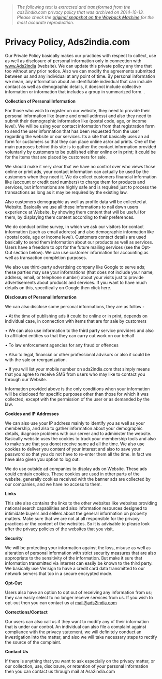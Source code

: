 > *The following text is extracted and transformed from the ads2india.com privacy policy that was archived on 2014-10-13. Please check the [original snapshot on the Wayback Machine](https://web.archive.org/web/20141013035804id_/http%3A//www.ads2india.com/policy.html) for the most accurate reproduction.*

# Privacy Policy, Ads2india.com

Our Private Policy basically makes our practices with respect to collect, use as well as disclosure of personal information only in connection with www.Ads2india (website). We can update this private policy any time that too without any prior notice. Also we can modify the agreements submitted between us and any individual at any point of time. By personal information we mean, any information about an identifiable individual that can include contact as well as demographic details, it doesnot include collective information or information that includes a group in summarized form. .

**Collection of Personal Information**

For those who wish to register on our website, they need to provide their personal information like (name and email address) and also they need to submit their demographic information like (postal code, age, or income level). We will be using your contact information from that registration form to send the user information that has been requested from the user regarding the website or our services. Its a site that basically uses an ad form for customers so that they can place online as/or ad prints. One of the main purposes behind this site is to gather the contact information provided voluntarily by customers to be published either online or in print; it could be for the items that are placed by customers for sale.

We should make it very clear that we have no control over who views those online or print ads, your contact information can actually be used by the customers when they need it. We do collect customers financial information like (account or credit card numbers) to charge them for products and services, but informations are highly safe and is required just to process the transactions as long as it may be required by the existing law.

Also customers demographic as well as profile data will be collected at Website. Basically we use all these informations to nail down users experience at Website, by showing them content that will be useful for them, by displaying them content according to their preferences.

We do conduct online survey, in which we ask our visitors for contact information (such as email address) and also demographic information like (postal code, age or income level). Customers contact details are used basically to send them information about our products as well as services. Users have a freedom to opt for the future mailing services (see the Opt-Out section below). We can use customer information for accounting as well as transaction completion purposes.

We also use third-party advertising company like Google to serve ads; these parties may use your informations (that does not include your name, address, email, or telephone number) about your visits just to provide advertisements about products and services. If you want to have much details on this, specifically on Google then click here.

**Disclosure of Personal Information**

We can also disclose some personal informations, they are as follow :

• At the time of publishing ads it could be online or in print, depends on individual case, in connection with items that are for sale by customers

• We can also use information to the third party service providers and also to affiliated entities so that they can carry out work on our behalf

• To law enforcement agencies for any fraud or offences

• Also to legal, financial or other professional advisors or also it could be with the sale or reorganization.

• If you will list your mobile number on ads2india.com that simply means that you agree to receive SMS from users who may like to contact you through our Website.

Information provided above is the only conditions when your information will be disclosed for specific purposes other than those for which it was collected, except with the permission of the user or as demanded by the law.

**Cookies and IP Addresses**

We can also use your IP address mainly to identify you as well as your membership, and also to gather information about your demographic details, diagnose problems with our server and to administer the website. Basically website uses the cookies to track your membership tools and also to make sure that you donot receive same ad all the time. We also use cookies to deliver you content of your interest and also to save your password so that you do not have to re-enter them all the time. In fact we have also given you option to log out. 

We do use outside ad companies to display ads on Website. These ads could contain cookies. These cookies are used in other parts of the website, generally cookies received with the banner ads are collected by our companies, and we have no access to them. 

**Links**

This site also contains the links to the other websites like websites providing national search capabilities and also information resources designed to intimidate buyers and sellers about the general information on property matters. Make sure that we are not at all responsible for the privacy practices or the content of the websites. So it is advisable to please look after the privacy policies of the websites that you visit. 

**Security**

We will be protecting your information against the loss, misuse as well as alteration of personal information with strict security measures that are also appropriate to the sensitivity of the information. But make it sure that information transmitted via internet can easily be known to the third party. We basically use Verisign to have a credit card data transmitted to our network servers that too in a secure encrypted mode. 

**Opt-Out**

Users also have an option to opt out of receiving any information from us; they can easily select to no longer receive services from us. If you wish to opt-out then you can contact us at mail@ads2india.com 

**Corrections/Contact**

Our users can also call us if they want to modify any of their information that is under our control. An individual can also file a complaint against compliance with the privacy statement, we will definitely conduct an investigation into the matter, and also we will take necessary steps to rectify the source of the complaint.

**Contact Us**

If there is anything that you want to ask especially on the privacy matter, or our collection, use, disclosure, or retention of your personal information then you can contact us through mail at Asa2india.com   

